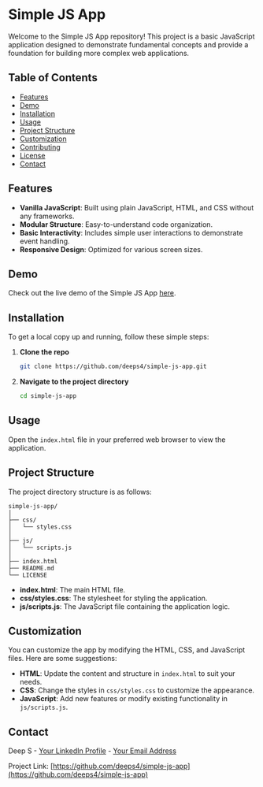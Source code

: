 # Simple JS App

Welcome to the Simple JS App repository! This project is a basic JavaScript application designed to demonstrate fundamental concepts and provide a foundation for building more complex web applications.

## Table of Contents

- [Features](#features)
- [Demo](#demo)
- [Installation](#installation)
- [Usage](#usage)
- [Project Structure](#project-structure)
- [Customization](#customization)
- [Contributing](#contributing)
- [License](#license)
- [Contact](#contact)

## Features

- **Vanilla JavaScript**: Built using plain JavaScript, HTML, and CSS without any frameworks.
- **Modular Structure**: Easy-to-understand code organization.
- **Basic Interactivity**: Includes simple user interactions to demonstrate event handling.
- **Responsive Design**: Optimized for various screen sizes.

## Demo

Check out the live demo of the Simple JS App [here](#).

## Installation

To get a local copy up and running, follow these simple steps:

1. **Clone the repo**
   ```sh
   git clone https://github.com/deeps4/simple-js-app.git
   ```
2. **Navigate to the project directory**
   ```sh
   cd simple-js-app
   ```

## Usage

Open the `index.html` file in your preferred web browser to view the application.

## Project Structure

The project directory structure is as follows:

```
simple-js-app/
│
├── css/
│   └── styles.css
│
├── js/
│   └── scripts.js
│
├── index.html
├── README.md
└── LICENSE
```

- **index.html**: The main HTML file.
- **css/styles.css**: The stylesheet for styling the application.
- **js/scripts.js**: The JavaScript file containing the application logic.

## Customization

You can customize the app by modifying the HTML, CSS, and JavaScript files. Here are some suggestions:

- **HTML**: Update the content and structure in `index.html` to suit your needs.
- **CSS**: Change the styles in `css/styles.css` to customize the appearance.
- **JavaScript**: Add new features or modify existing functionality in `js/scripts.js`.

## Contact

Deep S - [Your LinkedIn Profile](#) - [Your Email Address](mailto:youremail@example.com)

Project Link: [https://github.com/deeps4/simple-js-app](https://github.com/deeps4/simple-js-app)
